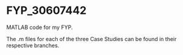 # FYP_30607442
MATLAB code for my FYP.

The .m files for each of the three Case Studies can be found in their respective branches.
